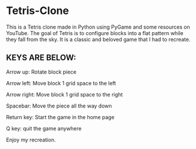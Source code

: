 # Tetris-Clone
This is a Tetris clone made in Python using PyGame and some resources on YouTube.
The goal of Tetris is to configure blocks into a flat pattern while they fall from the sky. It is a classic and beloved game that I had to recreate.

## KEYS ARE BELOW:
Arrow up: Rotate block piece

Arrow left: Move block 1 grid space to the left

Arrow right: Move block 1 grid space to the right

Spacebar: Move the piece all the way down 

Return key: Start the game in the home page

Q key: quit the game anywhere

Enjoy my recreation. 

